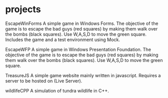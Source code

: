 # projects

EscapeWinForms
  A simple game in Windows Forms. 
  The objective of the game is to escape the bad guys (red squares) by making them walk over the bombs (black squares). Use W,A,S,D to move the green square.
  Includes the game and a test environment using Mock.

EscapeWFP
  A simple game in Windows Presentation Foundation. 
  The objective of the game is to escape the bad guys (red squares) by making them walk over the bombs (black squares). Use W,A,S,D to move the green square.

TreasureJS
  A simple game website mainly written in javascript.
  Requires a server to be hosted on (Live Server).

wildlifeCPP
  A simulation of tundra wildlife in C++.
